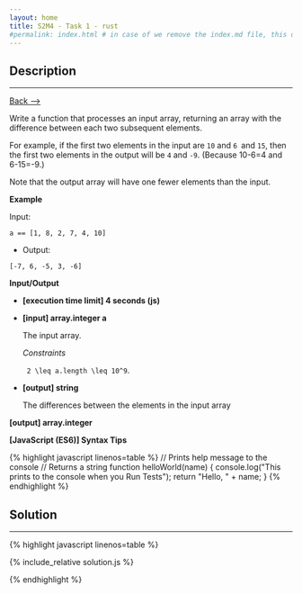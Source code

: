 ```yaml
---
layout: home
title: S2M4 - Task 1 - rust
#permalink: index.html # in case of we remove the index.md file, this doc will be the index page
---
```


<div class="row">
<div class="columnStmt" markdown="1">

##  Description
------

[Back --> ](../README.md) 

Write a function that processes an input array, returning an array with the difference between each two subsequent elements.

For example, if the first two elements in the input are `10` and `6 `and `15`, then the first two elements in the output will be `4` and `-9`. (Because 10-6=4 and 6-15=-9.)

Note that the output array will have one fewer elements than the input.

**Example**

Input:

```
a == [1, 8, 2, 7, 4, 10]
```

-   Output:

```
[-7, 6, -5, 3, -6]
```

**Input/Output**

* **[execution time limit] 4 seconds (js)**

* **[input] array.integer a**

    The input array.

    *Constraints*
    
    <code type='math/tex'> 2 \leq a.length \leq 10^9</code>.

* **[output] string**

    The differences between the elements in the input array

**[output] array.integer**

**[JavaScript (ES6)] Syntax Tips**

{% highlight javascript linenos=table %}
// Prints help message to the console
// Returns a string
function helloWorld(name) {
    console.log("This prints to the console when you Run Tests");
    return "Hello, " + name;
}
{% endhighlight %}

</div>
<div class="columnSol" markdown="1">

## Solution
------

{% highlight javascript linenos=table %}

{% include_relative solution.js %}

{% endhighlight %}

</div>
</div>